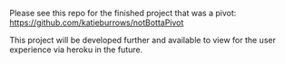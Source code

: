 

Please see this repo for the finished project that was a pivot: https://github.com/katieburrows/notBottaPivot 


This project will be developed further and available to view for the user experience via heroku in the future.
